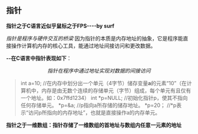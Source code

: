 


## 指针
**指针之于C语言近似乎鼠标之于FPS----by surf**

*指针是程序与硬件交互的桥梁*
因为指针的本质是内存地址的抽象，它是程序能直接操作计算机内存的核心工具，能通过地址间接访问和更改数据。

**--在C语言中指针表现如下**：

$$指针在程序中通过地址实现对数据的间接访问$$

>   int a=10;
>   //在内存中划分出一个单元（4字节）储存变量**a**的元素“10”（在计算机中，内存是由无数个连续的存储单元（字节）组成，每个单元有且仅有一个地址。如：0x7ffd1234）
>   int *p=NULL;
>   //初始化指针p，使其不指向任何存储单元。
>   *p=&a;
>   //p指向a所存储的储存地址。
>   *p=20；
>   //*p表示“访问p所指向的内存地址”，也就是直接操作a的内存单元。

**指针之于一维数组：指针存储了一维数组的首地址与数组内任意一元素的地址**
<!--stackedit_data:
eyJoaXN0b3J5IjpbLTEyNTU4Njg3NDksLTI3ODY3Nzg2NiwtOT
cwMDcyMDYyLDU3MzE5NjkzLC0yMDgxMDkzMTQzXX0=
-->